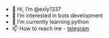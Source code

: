 - 👋 Hi, I’m @exly1337
- 👀 I’m interested in bots development
- 🌱 I’m currently learning python
- 📫 How to reach me - [telegram](https://t.me/d098d4f)

<!---
exly1337/exly1337 is a ✨ special ✨ repository because its `README.md` (this file) appears on your GitHub profile.
You can click the Preview link to take a look at your changes.
--->
